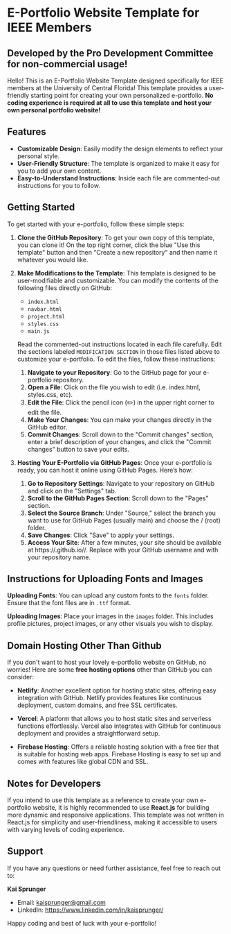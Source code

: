# E-Portfolio Website Template for IEEE Members
## Developed by the Pro Development Committee for non-commercial usage! 

Hello! This is an E-Portfolio Website Template designed specifically for IEEE members at the University of Central Florida! This template provides a user-friendly starting point for creating your own personalized e-portfolio. **No coding experience is required at all to use this template and host your own personal portfolio website!**

## Features
- **Customizable Design**: Easily modify the design elements to reflect your personal style.
- **User-Friendly Structure**: The template is organized to make it easy for you to add your own content.
- **Easy-to-Understand Instructions**: Inside each file are commented-out instructions for you to follow.

## Getting Started
To get started with your e-portfolio, follow these simple steps:

1. **Clone the GitHub Repository**: To get your own copy of this template, you can clone it! On the top right corner, click the blue "Use this template" button and then "Create a new repository" and then name it whatever you would like.

2. **Make Modifications to the Template**: This template is designed to be user-modifiable and customizable. You can modify the contents of the following files directly on GitHub:
   - `index.html`
   - `navbar.html`
   - `project.html`
   - `styles.css`
   - `main.js`
   
   Read the commented-out instructions located in each file carefully. Edit the sections labeled `MODIFICATION SECTION` in those files listed above to customize your e-portfolio. To edit the files, follow these instructions:

   1) **Navigate to your  Repository**: Go to the GitHub page for your e-portfolio repository.
   2) **Open a File**: Click on the file you wish to edit (i.e. index.html, styles.css, etc).
   3) **Edit the File**: Click the pencil icon (✏️) in the upper right corner to edit the file.
   4) **Make Your Changes**: You can make your changes directly in the GitHub editor.
   5) **Commit Changes**: Scroll down to the "Commit changes" section, enter a brief description of your changes, and click the "Commit changes" button to save your edits.

3. **Hosting Your E-Portfolio via GitHub Pages**: Once your e-portfolio is ready, you can host it online using GitHub Pages. Here’s how:

   1) **Go to Repository Settings**: Navigate to your repository on GitHub and click on the "Settings" tab.
   2) **Scroll to the GitHub Pages Section**: Scroll down to the "Pages" section.
   3) **Select the Source Branch**: Under "Source," select the branch you want to use for GitHub Pages (usually main) and choose the / (root) folder.
   4) **Save Changes**: Click "Save" to apply your settings.
   5) **Access Your Site**: After a few minutes, your site should be available at https://<username>.github.io/<repository-name>/. Replace <username> with your GitHub username and <repository-name> with your repository name.


## Instructions for Uploading Fonts and Images
   **Uploading Fonts**: You can upload any custom fonts to the `fonts` folder. Ensure that the font files are in `.ttf` format.
   
   **Uploading Images**: Place your images in the `images` folder. This includes profile pictures, project images, or any other visuals you wish to display.

## Domain Hosting Other Than Github

If you don't want to host your lovely e-portfolio website on GitHub, no worries! Here are some **free hosting options** other than GitHub you can consider:

- **Netlify**: Another excellent option for hosting static sites, offering easy integration with GitHub. Netlify provides features like continuous deployment, custom domains, and free SSL certificates.

- **Vercel**: A platform that allows you to host static sites and serverless functions effortlessly. Vercel also integrates with GitHub for continuous deployment and provides a straightforward setup.

- **Firebase Hosting**: Offers a reliable hosting solution with a free tier that is suitable for hosting web apps. Firebase Hosting is easy to set up and comes with features like global CDN and SSL.

## Notes for Developers

If you intend to use this template as a reference to create your own e-portfolio website, it is highly recommended to use **React.js** for building more dynamic and responsive applications. This template was not written in React.js for simplicity and user-friendliness, making it accessible to users with varying levels of coding experience.

## Support

If you have any questions or need further assistance, feel free to reach out to:

**Kai Sprunger**  
- Email: kaisprunger@gmail.com
- LinkedIn: https://www.linkedin.com/in/kaisprunger/

Happy coding and best of luck with your e-portfolio!
